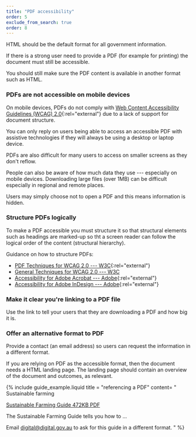 ```yaml
---
title: "PDF accessibility"
order: 5
exclude_from_search: true
order: 8
---
```


HTML should be the default format for all government information.

If there is a strong user need to provide a PDF (for example for printing) the document must still be accessible.

You should still make sure the PDF content is available in another format such as HTML.

### PDFs are not accessible on mobile devices

On mobile devices, PDFs do not comply with [Web Content Accessibility Guidelines (WCAG) 2.0](https://www.w3.org/TR/WCAG20/){:rel="external"} due to a lack of support for document structure.

You can only reply on users being able to access an accessible PDF with assistive technologies if they will always be using a desktop or laptop device.

PDFs are also difficult for many users to access on smaller screens as they don't reflow.

People can also be aware of how much data they use --- especially on mobile devices. Downloading large files (over 1MB) can be difficult especially in regional and remote places.

Users may simply choose not to open a PDF and this means information is hidden.

### Structure PDFs logically

To make a PDF accessible you must structure it so that structural elements such as headings are marked-up so tht a screen reader can follow the logical order of the content (structural hierarchy).

Guidance on how to structure PDFs:

- [PDF Techniques for WCAG 2.0 --- W3C](https://www.w3.org/TR/2014/NOTE-WCAG20-TECHS-20140408/pdf.html){:rel="external"}
- <a href="https://www.w3.org/TR/WCAG20-TECHS/general.html" rel="external">General Techniques for WCAG 2.0 --- W3C
- [Accessibility for Adobe Acrobat --- Adobe](http://www.adobe.com/accessibility/products/acrobat.html){:rel="external"}
- [Accessibility for Adobe InDesign --- Adobe](http://www.adobe.com/accessibility/products/indesign.html){:rel="external"}

### Make it clear you're linking to a PDF file

Use the link to tell your users that they are downloading a PDF and how big it is.

### Offer an alternative format to PDF

Provide a contact (an email address) so users can request the information in a different format.

If you are relying on PDF as the accessible format, then the document needs a HTML landing page. The landing page should contain an overview of the document and outcomes, as relevant.

{% include guide_example.liquid
  title = "referencing a PDF"
  content= "
Sustainable farming

[Sustainable Farming Guide 472KB PDF]()

The Sustainable Farming Guide tells you how to ...

Email [digital@digital.gov.au]() to ask for this guide in a different format.
"
%}
